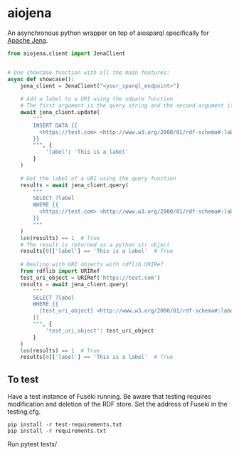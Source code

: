 # aiojena

An asynchronous python wrapper on top of aiosparql specifically for [Apache Jena](https://jena.apache.org/).

```python
from aiojena.client import JenaClient


# One showcase function with all the main features:
async def showcase():
    jena_client = JenaClient("<your_sparql_endpoint>")
    
    # Add a label to a URI using the udpate function
    # The first argument is the query string and the second argument is the params
    await jena_client.update(
        """
        INSERT DATA {{
          <https://test.com> <http://www.w3.org/2000/01/rdf-schema#:label> {label}
        }}
        """, {
            'label': 'This is a label'
        }
    )
    
    # Get the label of a URI using the query function
    results = await jena_client.query(
        """
        SELECT ?label
        WHERE {{
          <https://test.com> <http://www.w3.org/2000/01/rdf-schema#:label> ?label
        }}
        """
    )
    len(results) == 1  # True
    # The result is returned as a python str object 
    results[0]['label'] == 'This is a label'  # True
        
    # Dealing with URI objects with rdflib.URIRef
    from rdflib import URIRef
    test_uri_object = URIRef('https://test.com')
    results = await jena_client.query(
        """
        SELECT ?label
        WHERE {{
          {test_uri_object} <http://www.w3.org/2000/01/rdf-schema#:label> ?label
        }}
        """, {
            'test_uri_object': test_uri_object
        }
    )
    len(results) == 1  # True
    results[0]['label'] == 'This is a label'  # True

```

## To test
Have a test instance of Fuseki running. Be aware that testing requires modification and deletion of the RDF store. Set the address of Fuseki in the testing.cfg. 

```
pip install -r test-requirements.txt
pip install -r requirements.txt
```
Run pytest tests/
